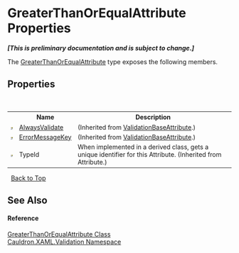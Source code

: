 # GreaterThanOrEqualAttribute Properties
 _**\[This is preliminary documentation and is subject to change.\]**_

The <a href="T_Cauldron_XAML_Validation_GreaterThanOrEqualAttribute">GreaterThanOrEqualAttribute</a> type exposes the following members.


## Properties
&nbsp;<table><tr><th></th><th>Name</th><th>Description</th></tr><tr><td>![Public property](media/pubproperty.gif "Public property")</td><td><a href="P_Cauldron_XAML_Validation_ValidationBaseAttribute_AlwaysValidate">AlwaysValidate</a></td><td> (Inherited from <a href="T_Cauldron_XAML_Validation_ValidationBaseAttribute">ValidationBaseAttribute</a>.)</td></tr><tr><td>![Public property](media/pubproperty.gif "Public property")</td><td><a href="P_Cauldron_XAML_Validation_ValidationBaseAttribute_ErrorMessageKey">ErrorMessageKey</a></td><td> (Inherited from <a href="T_Cauldron_XAML_Validation_ValidationBaseAttribute">ValidationBaseAttribute</a>.)</td></tr><tr><td>![Public property](media/pubproperty.gif "Public property")</td><td>TypeId</td><td>
When implemented in a derived class, gets a unique identifier for this Attribute.
 (Inherited from Attribute.)</td></tr></table>&nbsp;
<a href="#greaterthanorequalattribute-properties">Back to Top</a>

## See Also


#### Reference
<a href="T_Cauldron_XAML_Validation_GreaterThanOrEqualAttribute">GreaterThanOrEqualAttribute Class</a><br /><a href="N_Cauldron_XAML_Validation">Cauldron.XAML.Validation Namespace</a><br />